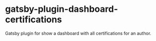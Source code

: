 # gatsby-plugin-dashboard-certifications
Gatsby plugin for show a dashboard with all certifications for an author.
